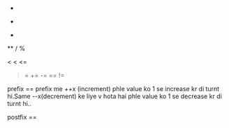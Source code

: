 <!-- -

If either value is a string, the addition operator uses the following rules:

If both values are strings, it concatenates the second string to the first one.
If one value is a string, it implicitly converts the numeric value into a string and concatenates two strings.
For example, the following uses the addition operator to concatenate two strings:

let x = '10';
let y = '20';
let result = x + y;

console.log(result);  //Output = 1020

<!-- ---------------------------------- # ---------------------------------- -->

<!-- If either value is not a number, the JavaScript engine converts it into a number for division. For example:

let result = '20' / 2;       //20 string me h to js ka engine ise number me convert kr diya h
console.log(result);        //Output =  10     -->


 <!-- ------------------------ ARITHMETIC OPERATIONS ------------------------ -->

 +
 -
 *
 **
 /
 %


 <!-- ----------------------- COMPARISION OPERATIONS ------------------------ -->
 <
 <
 <=
 >=
 +=
 -=
 ==
 != 
<!-- ------------------------ pre&postfix operator ------------------------- -->
prefix == prefix me ++x (increment) phle value ko 1 se increase kr di turnt hi.Same --x(decrement) ke liye v hota hai  phle value ko 1 se decrease kr di turnt hi..

postfix == 